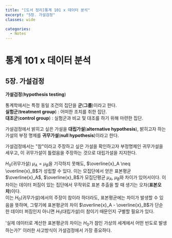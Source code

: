 ```yaml
---
title: "[도서 정리]통계 101 x 데이터 분석"
excerpt: "5장. 가설검정"
classes: wide

categories:
  - Notes
---
```

# 통계 101 x 데이터 분석
## 5장. 가설검정

**가설검정**(**hypothesis testing**)

통계학에서는 특정 동일 조건의 집단을 **군**(**그룹**)이라고 한다.  
**실험군**(**treatment group**) : 어떠한 조치를 취한 집단.  
**대조군**(**control group**) : 실험군과 비교 및 대조를 하기 위해 마련한 집단.

가설검정에서 밝히고 싶은 가설을 **대립가설**(**alternative hypothesis**), 밝히고자 하는 가설의 부정 명제를 **귀무가설**(**null hypothesis**)이라고 한다.

가설검정에서는 "참"이라고 주장하고 싶은 가설을 확인하고자 부정명제인 귀무가설을 세우고, 이 귀무가설이 틀렸음을 주장하는 것으로 대립가설을 지지한다.

$H_0$(귀무가설) $\mu_{A} = \mu_{B}$을 기각하지 못해도, $\overline{x}_A \neq \overline{x}_B$가 성립할 수 있다. 이는 모집단에서 얻은 표본평균 $\overline{x}_A$, $\overline{x}_B$가 모집단평균 $\mu_{A}$, $\mu_{B}$와 차이가 있어서이다. 이 차이는 데이터 퍼짐이 있는 집단에서 무작위로 표본 추출을 할 때 생기는 오차(**표본오차**)이다.  
이는 $H_0$(귀무가설)에서의 주장이 참이라 하더라도, 표본평균에는 차이가 발생할 수 있음을 뜻하며, 그렇기에 표본평균의 차이 $\overline{x}_A - \overline{x}_B$가 단순한 데이터 퍼짐인지 아니면 $H_1$(대립가설)이 참이기 때문인지 구별할 필요가 있다.

'실제 데이터로 계산한 표본평균의 차이는 $H_0$가 참인 가상의 세계에서 어떤 빈도로 발생하는가?' 이러한 사고방식이 가설검정에서 가장 중요하다.